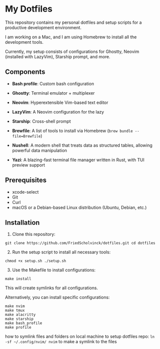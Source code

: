 # My Dotfiles

This repository contains my personal dotfiles and setup scripts for a productive development environment.

I am working on a Mac, and I am using Homebrew to install all the development tools.

Currently, my setup consists of configurations for Ghostty, Neovim (installed with LazyVim), Starship prompt, and more.

## Components

- **Bash profile**: Custom bash configuration
- **Ghostty**: Terminal emulator + multiplexer
- **Neovim**: Hyperextensible Vim-based text editor
- **LazyVim**: A Neovim configuration for the lazy
- **Starship**: Cross-shell prompt

- **Brewfile**: A list of tools to install via Homebrew (`brew bundle --file=Brewfile`)
- **Nushell**: A modern shell that treats data as structured tables, allowing powerful data manipulation
- **Yazi**: A blazing-fast terminal file manager written in Rust, with TUI preview support

## Prerequisites

- xcode-select
- Git
- Curl
- macOS or a Debian-based Linux distribution (Ubuntu, Debian, etc.)

## Installation

1. Clone this repository:
```
git clone https://github.com/FriedScholvinck/dotfiles.git cd dotfiles
```

2. Run the setup script to install all necessary tools:
```
chmod +x setup.sh ./setup.sh
```


3. Use the Makefile to install configurations:
```
make install
```

This will create symlinks for all configurations.

Alternatively, you can install specific configurations:
```
make nvim
make tmux
make alacritty
make starship
make bash_profile
make profile
```

how to symlink files and folders on local machine to setup dotfiles repo:
`ln -sf ~/.config/nvim/ nvim` to make a symlink to the files